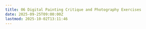 ```yaml
---
title: 06 Digital Painting Critique and Photography Exercises
date: 2025-09-25T09:00:00Z
lastmod: 2025-10-02T13:11:46
---
```


